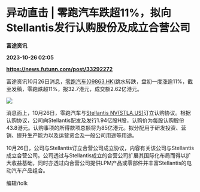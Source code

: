 # 异动直击 | 零跑汽车跌超11%，拟向Stellantis发行认购股份及成立合营公司
**富途资讯**

**2023-10-26 02:05**

**https://news.futunn.com/post/33292272**

富途资讯10月26日消息，[零跑汽车(09863.HK)](https://www.futunn.com/quote/stock?m=hk&code=09863)跳水转跌，盘初一度涨逾11%，截至发稿，零跑跌超11%，报32.7港元，成交额2.62亿港元。

![](https://postimg.futunn.com/16982847622583382639175.png)

消息面上，10月26日，零跑汽车与[Stellantis NV(STLA.US)](https://www.futunn.com/quote/stock?m=us&code=STLA)订立认购协议。根据认购协议，公司向Stellantis配发及发行1.94亿股H股，认购价为每股认购股份43.8港元。认购事项的所得款项总额将为85亿港元。拟分配用于研发投资、营销、提升生产能力以及运营资金及一般公司用途等用途。

10月26日，公司与Stellantis订立合营公司成立协议，内容有关该公司与Stellantis成立合营公司。公司透过与Stellantis成立的合营公司扩展其国际化布局而得以扩大收益基础，同时亦透过向合营公司提供LPM产品或零部件并丰富Stellantis的电动汽车产品组合。

编辑/tolk